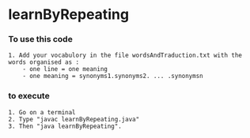 # learnByRepeating
### To use this code
    1. Add your vocabulory in the file wordsAndTraduction.txt with the words organised as :
        - one line = one meaning
        - one meaning = synonyms1.synonyms2. ... .synonymsn

### to execute
    1. Go on a terminal
    2. Type "javac learnByRepeating.java"
    3. Then "java learnByRepeating".
